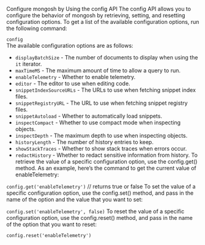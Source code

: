 Configure mongosh by Using the config API
The config API allows you to configure the behavior of mongosh by retrieving, setting, and resetting configuration options. To get a list of the available configuration options, run the following command:

`config` <br>
The available configuration options are as follows:

- `displayBatchSize` - The number of documents to display when using the `it` iterator.
- `maxTimeMS` - The maximum amount of time to allow a query to run.
- `enableTelemetry` - Whether to enable telemetry.
- `editor` - The editor to use when editing code.
- `snippetIndexSourceURLs` - The URLs to use when fetching snippet index files.
- `snippetRegistryURL` - The URL to use when fetching snippet registry files.
- `snippetAutoload` - Whether to automatically load snippets.
- `inspectCompact` - Whether to use compact mode when inspecting objects.
- `inspectDepth` - The maximum depth to use when inspecting objects.
- `historyLength` - The number of history entries to keep.
- `showStackTraces` - Whether to show stack traces when errors occur.
- `redactHistory` - Whether to redact sensitive information from history.
To retrieve the value of a specific configuration option, use the config.get() method. As an example, here’s the command to get the current value of enableTelemetry:

`config.get('enableTelemetry')` // returns true or false
To set the value of a specific configuration option, use the config.set() method, and pass in the name of the option and the value that you want to set:

`config.set('enableTelemetry', false)`
To reset the value of a specific configuration option, use the config.reset() method, and pass in the name of the option that you want to reset:

`config.reset('enableTelemetry')`
